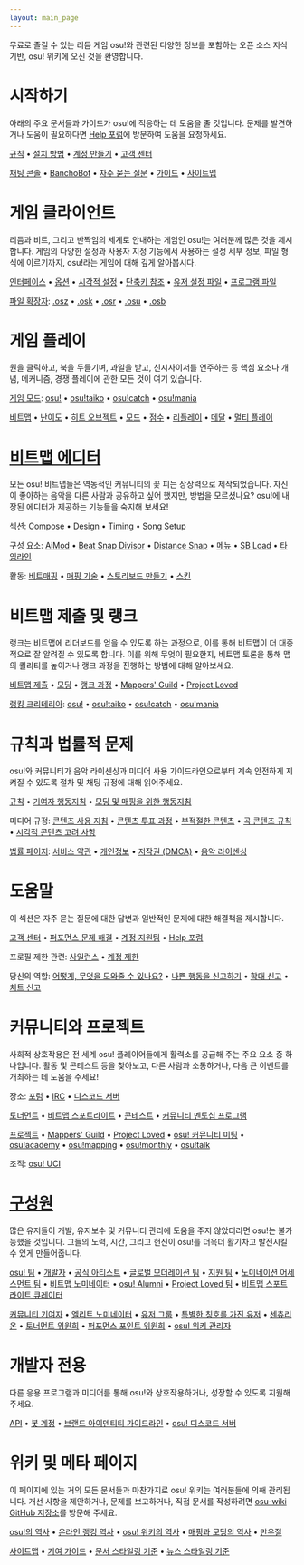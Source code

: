 ```yaml
---
layout: main_page
---
```


<div class="wiki-main-page__blurb">
무료로 즐길 수 있는 리듬 게임 osu!와 관련된 다양한 정보를 포함하는 오픈 소스 지식 기반, osu! 위키에 오신 것을 환영합니다.
</div>

<div class="wiki-main-page__panels">
<div class="wiki-main-page-panel wiki-main-page-panel--full">

# 시작하기

아래의 주요 문서들과 가이드가 osu!에 적응하는 데 도움을 줄 것입니다. 문제를 발견하거나 도움이 필요하다면 [Help 포럼](https://osu.ppy.sh/forum/5)에 방문하여 도움을 요청하세요.
    
[규칙](/wiki/Rules) • [설치 방법](/wiki/Client/Installation) • [계정 만들기](/wiki/Registration) • [고객 센터](/wiki/Help_centre)

[채팅 콘솔](/wiki/Client/Interface/Chat_console) • [BanchoBot](/wiki/BanchoBot) • [자주 묻는 질문](/wiki/FAQ) • [가이드](/wiki/Guides) • [사이트맵](/wiki/Sitemap)

</div>
<div class="wiki-main-page-panel">

# 게임 클라이언트

리듬과 비트, 그리고 반짝임의 세계로 안내하는 게임인 osu!는 여러분께 많은 것을 제시합니다. 게임의 다양한 설정과 사용자 지정 기능에서 사용하는 설정 세부 정보, 파일 형식에 이르기까지, osu!라는 게임에 대해 깊게 알아봅시다.
    
[인터페이스](/wiki/Client/Interface) • [옵션](/wiki/Client/Options) • [시각적 설정](/wiki/Client/Interface/Visual_settings) • [단축키 참조](/wiki/Client/Keyboard_shortcuts) • [유저 설정 파일](/wiki/Client/Program_files/User_configuration_file) • [프로그램 파일](/wiki/Client/Program_files)

[파일 확장자](/wiki/Client/File_formats): [.osz](/wiki/Client/File_formats/osz_(file_format)) • [.osk](/wiki/Client/File_formats/osk_(file_format)) • [.osr](/wiki/Client/File_formats/osr_(file_format)) • [.osu](/wiki/Client/File_formats/osu_(file_format)) • [.osb](/wiki/Client/File_formats/osb_(file_format))

</div>
<div class="wiki-main-page-panel">

# 게임 플레이

원을 클릭하고, 북을 두들기며, 과일을 받고, 신시사이저를 연주하는 등 핵심 요소나 개념, 메커니즘, 경쟁 플레이에 관한 모든 것이 여기 있습니다.
    
[게임 모드](/wiki/Game_mode): [osu!](/wiki/Game_mode/osu!) • [osu!taiko](/wiki/Game_mode/osu!taiko) • [osu!catch](/wiki/Game_mode/osu!catch) • [osu!mania](/wiki/Game_mode/osu!mania)

[비트맵](/wiki/Beatmap) • [난이도](/wiki/Beatmap/Difficulty) • [히트 오브젝트](/wiki/Gameplay/Hit_object) • [모드](/wiki/Gameplay/Game_modifier) • [점수](/wiki/Gameplay/Score) • [리플레이](/wiki/Gameplay/Replay) • [메달](/wiki/Medals) • [멀티 플레이](/wiki/Client/Interface/Multiplayer)

</div>
<div class="wiki-main-page-panel">

# [비트맵 에디터](/wiki/Client/Beatmap_editor)
   
모든 osu! 비트맵들은 역동적인 커뮤니티의 꽃 피는 상상력으로 제작되었습니다. 자신이 좋아하는 음악을 다른 사람과 공유하고 싶어 했지만, 방법을 모르셨나요? osu!에 내장된 에디터가 제공하는 기능들을 숙지해 보세요!
    
섹션: [Compose](/wiki/Client/Beatmap_editor/Compose) • [Design](/wiki/Client/Beatmap_editor/Design) • [Timing](/wiki/Client/Beatmap_editor/Timing) • [Song Setup](/wiki/Client/Beatmap_editor/Song_setup)

구성 요소: [AiMod](/wiki/Client/Beatmap_editor/AiMod) • [Beat Snap Divisor](/wiki/Client/Beatmap_editor/Beat_snap_divisor) • [Distance Snap](/wiki/Client/Beatmap_editor/Distance_snap) • [메뉴](/wiki/Client/Beatmap_editor/Menu) • [SB Load](/wiki/Client/Beatmap_editor/SB_load) • [타임라인](/wiki/Client/Beatmap_editor/Timelines)
    
활동: [비트매핑](/wiki/Beatmapping) • [매핑 기술](/wiki/Beatmapping/Mapping_techniques) • [스토리보드 만들기](/wiki/Storyboard#storyboarding) • [스킨](/wiki/Skinning)

</div>
<div class="wiki-main-page-panel">

# 비트맵 제출 및 랭크

랭크는 비트맵에 리더보드를 얻을 수 있도록 하는 과정으로, 이를 통해 비트맵이 더 대중적으로 잘 알려질 수 있도록 합니다. 이를 위해 무엇이 필요한지, 비트맵 토론을 통해 맵의 퀄리티를 높이거나 랭크 과정을 진행하는 방법에 대해 알아보세요. 
    
[비트맵 제출](/wiki/Beatmapping/Beatmap_submission) • [모딩](/wiki/Modding) • [랭크 과정](/wiki/Beatmap_ranking_procedure) • [Mappers' Guild](/wiki/Community/Mappers_Guild) • [Project Loved](/wiki/Community/Project_Loved)

[랭킹 크리테리아](/wiki/Ranking_criteria): [osu!](/wiki/Ranking_criteria/osu!) • [osu!taiko](/wiki/Ranking_criteria/osu!taiko) • [osu!catch](/wiki/Ranking_criteria/osu!catch) • [osu!mania](/wiki/Ranking_criteria/osu!mania)

</div>
<div class="wiki-main-page-panel">

# 규칙과 법률적 문제

osu!와 커뮤니티가 음악 라이센싱과 미디어 사용 가이드라인으로부터 계속 안전하게 지켜질 수 있도록 절차 및 채팅 규정에 대해 읽어주세요. 

[규칙](/wiki/Rules) • [기여자 행동지침](/wiki/Rules/Contributor_code_of_conduct) • [모딩 및 매핑을 위한 행동지침](/wiki/Rules/Code_of_conduct_for_modding_and_mapping)

미디어 규정: [콘텐츠 사용 지침](/wiki/Rules/Content_usage_guidelines) • [콘텐츠 투표 과정](/wiki/Rules/Content_voting_process) • [부적절한 콘텐츠](/wiki/Rules/Explicit_content) • [곡 콘텐츠 규칙](/wiki/Rules/Song_content_rules) • [시각적 콘텐츠 고려 사항](/wiki/Rules/Visual_content_considerations)

[법률 페이지](/wiki/Legal): [서비스 약관](/wiki/Legal/Terms) • [개인정보](/wiki/Legal/Privacy) • [저작권 (DMCA)](/wiki/Legal/Copyright) • [음악 라이센싱](/wiki/Legal/Music_licensing)

</div>
<div class="wiki-main-page-panel">

# 도움말

이 섹션은 자주 묻는 질문에 대한 답변과 일반적인 문제에 대한 해결책을 제시합니다.

[고객 센터](/wiki/Help_centre) • [퍼포먼스 문제 해결](/wiki/Performance_troubleshooting) • [계정 지원팀](/wiki/People/Account_support_team) • [Help 포럼](https://osu.ppy.sh/forum/5)

프로필 제한 관련: [사일런스](/wiki/Silence) • [계정 제한](/wiki/Help_centre/Account_restrictions)

당신의 역할: [어떻게, 무엇을 도와줄 수 있나요?](/wiki/Community/How_you_can_help!) • [나쁜 행동을 신고하기](/wiki/Reporting_bad_behaviour) • [학대 신고](/wiki/Reporting_bad_behaviour/Abuse) • [치트 신고](/wiki/Reporting_bad_behaviour/Handling_foul_play)

</div>
<div class="wiki-main-page-panel">

# 커뮤니티와 프로젝트

사회적 상호작용은 전 세계 osu! 플레이어들에게 활력소를 공급해 주는 주요 요소 중 하나입니다. 활동 및 콘테스트 등을 찾아보고, 다른 사람과 소통하거나, 다음 큰 이벤트를 개최하는 데 도움을 주세요!
     
장소: [포럼](/wiki/Community/Forum) • [IRC](/wiki/Community/Internet_Relay_Chat) • [디스코드 서버](/wiki/Community/Discord_servers)

[토너먼트](/wiki/Tournaments) • [비트맵 스포트라이트](/wiki/Beatmap_Spotlights) • [콘테스트](/wiki/Contests) • [커뮤니티 멘토십 프로그램](/wiki/Community/Community_Mentorship_Program)

[프로젝트](/wiki/Community/Projects) • [Mappers' Guild](/wiki/Community/Mappers_Guild) • [Project Loved](/wiki/Community/Project_Loved) • [osu! 커뮤니티 미팅](/wiki/Community/osu!_community_meetings) • [osu!academy](/wiki/Community/Video_series/osu!academy) • [osu!mapping](/wiki/Community/Video_series/osu!mapping) • [osu!monthly](/wiki/Community/osu!monthly) • [osu!talk](/wiki/Community/Video_series/osu!talk)

조직: [osu! UCI](/wiki/Community/Organisations/osu!_UCI)

</div>
<div class="wiki-main-page-panel">

# [구성원](/wiki/People)

많은 유저들이 개발, 유지보수 및 커뮤니티 관리에 도움을 주지 않았더라면 osu!는 불가능했을 것입니다. 그들의 노력, 시간, 그리고 헌신이 osu!를 더욱더 활기차고 발전시킬 수 있게 만들어줍니다.

[osu! 팀](/wiki/People/osu!_team) • [개발자](/wiki/People/Developers) • [공식 아티스트](/wiki/People/Featured_Artists) • [글로벌 모더레이션 팀](/wiki/People/Global_Moderation_Team) • [지원 팀](/wiki/People/Support_Team) • [노미네이션 어세스먼트 팀](/wiki/People/Nomination_Assessment_Team) • [비트맵 노미네이터](/wiki/People/Beatmap_Nominators) • [osu! Alumni](/wiki/People/osu!_Alumni) • [Project Loved 팀](/wiki/People/Project_Loved_Team) • [비트맵 스포트라이트 큐레이터](/wiki/People/Beatmap_Spotlight_Curators)

[커뮤니티 기여자](/wiki/People/Community_Contributors) • [엘리트 노미네이터](/wiki/People/Elite_Nominators) • [유저 그룹](/wiki/People/User_group) • [특별한 칭호를 가진 유저](/wiki/People/Users_with_unique_titles) • [센츄리온](/wiki/People/Centurions) • [토너먼트 위원회](/wiki/People/Tournament_Committee) • [퍼포먼스 포인트 위원회](/wiki/People/Performance_Points_Committee) • [osu! 위키 관리자](/wiki/People/osu!_wiki_maintainers)

</div>
<div class="wiki-main-page-panel">

# 개발자 전용

다른 응용 프로그램과 미디어를 통해 osu!와 상호작용하거나, 성장할 수 있도록 지원해 주세요.

[API](/wiki/osu!api) • [봇 계정](/wiki/Bot_account) • [브랜드 아이덴티티 가이드라인](/wiki/Brand_identity_guidelines) • [osu! 디스코드 서버](/wiki/Community/osu!_Discord_server)

</div>
<div class="wiki-main-page-panel">

# 위키 및 메타 페이지

이 페이지에 있는 거의 모든 문서들과 마찬가지로 osu! 위키는 여러분들에 의해 관리됩니다. 개선 사항을 제안하거나, 문제를 보고하거나, 직접 문서를 작성하려면 [osu-wiki GitHub 저장소](https://github.com/ppy/osu-wiki)를 방문해 주세요.

[osu!의 역사](/wiki/History_of_osu!) • [온라인 랭킹 역사](/wiki/History_of_osu!/Online_rankings) • [osu! 위키의 역사](/wiki/History_of_osu!/osu!_wiki) • [매핑과 모딩의 역사](/wiki/History_of_osu!/Mapping_and_modding_timeline) • [만우절](/wiki/History_of_osu!/April_Fools)

[사이트맵](/wiki/Sitemap) • [기여 가이드](/wiki/osu!_wiki/Contribution_guide) • [문서 스타일링 기준](/wiki/Article_styling_criteria) • [뉴스 스타일링 기준](/wiki/News_styling_criteria)

</div>
</div>
